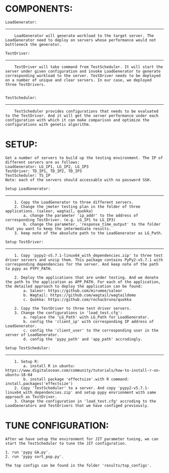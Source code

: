 COMPONENTS:
======================
    LoadGenerator:
-----------------
        LoadGenerator will generate workload to the target server. The LoadGenerator need to deploy on servers whose performance would not bottleneck the generator.

    TestDriver:
----------------
        TestDriver will take command from TestScheduler. It will start the server under given configuration and invoke LoadGenerator to generate corresponding workload to the server. TestDriver needs to be deployed on a number of unique and clear servers. In our case, we deployed three TestDrivers.
 

    TestScheduler:
-----------------
        TestScheduler provides configurations that needs to be evaluated to the TestDriver. And it will get the server performance under each configuration with which it can make comparison and optimize the configurations with genetic algorithm.

SETUP:
====================
    Get a number of servers to build up the testing environment. The IP of different servers are as follows:
    LoadGenerator: LG_IP1, LG_IP2, LG_IP3
    TestDriver: TD_IP1, TD_IP2, TD_IP3
    TestScheduler: TS_IP
    Note: each of the servers should accessable with no password SSH.

    Setup LoadGenerator:
----------------------
        1. Copy the LoadGenerator to three different servers.
        2. Change the jmeter testing plan in the folder of three applications. (saleor, wagtail, quokka)
            a. change the parameter 'ip_addr' to the address of corresponding TestDriver. (e.g. LG_IP1 to LG_IP3)
            b. change the parameter, 'response_time_output' to the folder that you want to keep the imtermediate results.
        3. keep note of the absolute path to the LoadGenerator as LG_Path.

    Setup TestDriver:
--------------------
        1. Copy 'pypy2-v5.7.1-linux64_with_dependencies.zip' to three test driver servers and unzip them. This package contains PyPy2-v5.7.1 with corresponding dependencies for the server. And keep note of the path to pypy as PYPY_PATH.

        2. Deploy the applications that are under testing. And we donate the path to the application as APP_PATH. For each of the application, the detailed approach to deploy the application can be found:
            a. Saleor: https://github.com/mirumee/saleor
            b. Wagtail: https://github.com/wagtail/wagtaildemo
            c. Quokka: https://github.com/rochacbruno/quokka
       
        2. Copy the TestDriver to three test driver servers.
        3. Change the configurations in 'load_test.cfg':
            a. replace the 'LG_Path' with LG_Path for LoadGenerator.
            b. config the 'client_ip' with corresponding IP address of LoadGenerator.
            c. config the 'client_user' to the corresponding user in the server of LoadGenerator.
            d. config the 'pypy_path' and 'app_path' accrodingly.

    Setup TestScheduler:
---------------------
        1. Setup R:
            a. install R in ubuntu: https://www.digitalocean.com/community/tutorials/how-to-install-r-on-ubuntu-18-04
            b. install package 'effectsize'.with R command: install.packages('effectsize')
        2. Copy 'TestScheduler' to a server. And copy 'pypy2-v5.7.1-linux64_with_dependencies.zip' and setup pypy envrionment with same approach as TestDriver.
        3. Change the configuration in 'load_test.cfg' accroding to the LoadGenerators and TestDrivers that we have configed previously.

TUNE CONFIGURATION:
========================
    After we have setup the environment for JIT parameter tuning, we can start the TestScheduler to tune the JIT configuration. 

    1. run 'pypy GA.py'.
    2. run 'pypy sort_pop.py'.

    The top configs can be found in the folder 'results/top_configs'.
